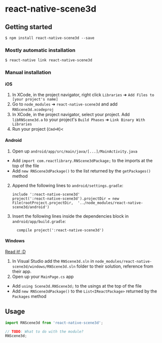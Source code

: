 
# react-native-scene3d

## Getting started

`$ npm install react-native-scene3d --save`

### Mostly automatic installation

`$ react-native link react-native-scene3d`

### Manual installation


#### iOS

1. In XCode, in the project navigator, right click `Libraries` ➜ `Add Files to [your project's name]`
2. Go to `node_modules` ➜ `react-native-scene3d` and add `RNScene3d.xcodeproj`
3. In XCode, in the project navigator, select your project. Add `libRNScene3d.a` to your project's `Build Phases` ➜ `Link Binary With Libraries`
4. Run your project (`Cmd+R`)<

#### Android

1. Open up `android/app/src/main/java/[...]/MainActivity.java`
  - Add `import com.reactlibrary.RNScene3dPackage;` to the imports at the top of the file
  - Add `new RNScene3dPackage()` to the list returned by the `getPackages()` method
2. Append the following lines to `android/settings.gradle`:
  	```
  	include ':react-native-scene3d'
  	project(':react-native-scene3d').projectDir = new File(rootProject.projectDir, 	'../node_modules/react-native-scene3d/android')
  	```
3. Insert the following lines inside the dependencies block in `android/app/build.gradle`:
  	```
      compile project(':react-native-scene3d')
  	```

#### Windows
[Read it! :D](https://github.com/ReactWindows/react-native)

1. In Visual Studio add the `RNScene3d.sln` in `node_modules/react-native-scene3d/windows/RNScene3d.sln` folder to their solution, reference from their app.
2. Open up your `MainPage.cs` app
  - Add `using Scene3d.RNScene3d;` to the usings at the top of the file
  - Add `new RNScene3dPackage()` to the `List<IReactPackage>` returned by the `Packages` method


## Usage
```javascript
import RNScene3d from 'react-native-scene3d';

// TODO: What to do with the module?
RNScene3d;
```
  